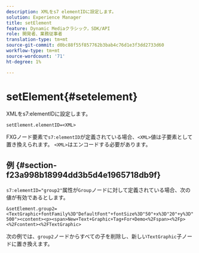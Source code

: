 ```yaml
---
description: XMLをs7 elementIDに設定します。
solution: Experience Manager
title: setElement
feature: Dynamic Mediaクラシック，SDK/API
role: 開発者、業務従事者
translation-type: tm+mt
source-git-commit: d0bc88f55f857762b3bab4c76d1e3f3dd2733d60
workflow-type: tm+mt
source-wordcount: '71'
ht-degree: 1%

---
```



# setElement{#setelement}

XMLをs7:elementIDに設定します。

`setElement.elementID=<XML>`

FXGノード要素で`s7:elementID`が定義されている場合、`<XML>`値は子要素として置き換えられます。 `<XML>`はエンコードする必要があります。

## 例 {#section-f23a998b18994dd3b5d4e1965718db9f}

`s7:elementID="group2"`属性が`Group`ノードに対して定義されている場合、次の値が有効であるとします。

`&setElement.group2=<TextGraphic+fontFamily%3D"DefaultFont"+fontSize%3D"50"+x%3D"20"+y%3D"500"><content><p><span>New+Text+Graphic+Tag+For+Demo<%2Fspan><%2Fp><%2Fcontent><%2FTextGraphic>`

次の例では、`group2`ノードからすべての子を削除し、新しい`TextGraphic`子ノードに置き換えます。
